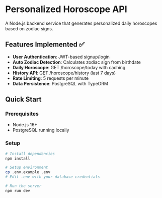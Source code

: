 # Personalized Horoscope API

A Node.js backend service that generates personalized daily horoscopes based on zodiac signs.

## Features Implemented ✅

- **User Authentication**: JWT-based signup/login
- **Auto Zodiac Detection**: Calculates zodiac sign from birthdate
- **Daily Horoscope**: GET /horoscope/today with caching
- **History API**: GET /horoscope/history (last 7 days)
- **Rate Limiting**: 5 requests per minute
- **Data Persistence**: PostgreSQL with TypeORM

## Quick Start

### Prerequisites

- Node.js 16+
- PostgreSQL running locally

### Setup

```bash
# Install dependencies
npm install

# Setup environment
cp .env.example .env
# Edit .env with your database credentials

# Run the server
npm run dev
```
